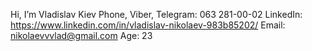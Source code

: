 Hi, I’m Vladislav 
Kiev
Phone, Viber, Telegram: 063 281-00-02
LinkedIn: https://www.linkedin.com/in/vladislav-nikolaev-983b85202/
Email: nikolaevvvlad@gmail.com
Age: 23

<!---
- 👋 Hi, I’m @Lastzlo
- 👀 I’m interested in ...
- 🌱 I’m currently learning ...
- 💞️ I’m looking to collaborate on ...
- 📫 How to reach me ...

Lastzlo/Lastzlo is a ✨ special ✨ repository because its `README.md` (this file) appears on your GitHub profile.
You can click the Preview link to take a look at your changes.
--->
